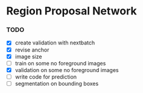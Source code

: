 # Region Proposal Network
### TODO
- [x] create validation with nextbatch
- [x] revise anchor
- [x] image size
- [ ] train on some no foreground images
- [x] validation on some no foreground images
- [ ] write code for prediction
- [ ] segmentation on bounding boxes
